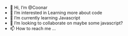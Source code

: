 - 👋 Hi, I’m @Coonar
- 👀 I’m interested in Learning more about code
- 🌱 I’m currently learning Javascript
- 💞️ I’m looking to collaborate on maybe some javascript?
- 📫 How to reach me ...

<!---
Coonar/Coonar is a ✨ special ✨ repository because its `README.md` (this file) appears on your GitHub profile.
You can click the Preview link to take a look at your changes.
--->
